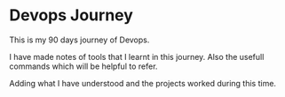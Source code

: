 # Devops Journey

This is my 90 days journey of Devops.

I have made notes of tools that I learnt in this journey. Also the usefull commands which will be helpful to refer.

Adding what I have understood and the projects worked during this time.
